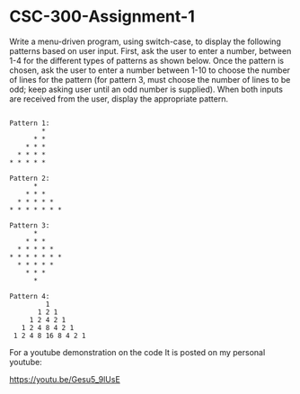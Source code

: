 # CSC-300-Assignment-1

Write a menu-driven program, using switch-case, to display the following patterns based on user input.
First, ask the user to enter a number, between 1-4 for the different types of patterns as shown below. Once
the pattern is chosen, ask the user to enter a number between 1-10 to choose the number of lines for the
pattern (for pattern 3, must choose the number of lines to be odd; keep asking user until an odd number is
supplied). When both inputs are received from the user, display the appropriate pattern.

```

Pattern 1:
        *
      * *
    * * *
  * * * *
* * * * *

Pattern 2:
      *
    * * *
  * * * * *
* * * * * * *

Pattern 3:
      *  
    * * *
  * * * * *
* * * * * * *
  * * * * *
    * * *
      *
      
Pattern 4:
         1
       1 2 1
     1 2 4 2 1
   1 2 4 8 4 2 1
 1 2 4 8 16 8 4 2 1
 ```
 For a youtube demonstration on the code
 It is posted on my personal youtube:
 
 https://youtu.be/Gesu5_9lUsE
      
